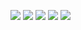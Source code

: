 ![](https://github.com/ovidiu4/smart-plant-monitor/blob/main/pictures/interface/home.jpg)
![](https://github.com/ovidiu4/smart-plant-monitor/blob/main/pictures/interface/wifi.jpg)
![](https://github.com/ovidiu4/smart-plant-monitor/blob/main/pictures/interface/home_assistant.jpg)
![](https://github.com/ovidiu4/smart-plant-monitor/blob/main/pictures/interface/sensors.jpg)
![](https://github.com/ovidiu4/smart-plant-monitor/blob/main/pictures/interface/firmware.jpg)
